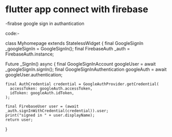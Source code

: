 # flutter app connect with firebase
-firabse google sign in authantication 

code:-

class Myhomepage extends StatelessWidget {
  final GoogleSignIn _googleSignIn = GoogleSignIn();
  final FirebaseAuth _auth = FirebaseAuth.instance;

  Future<FirebaseUser> _SignIn() async {
    final GoogleSignInAccount googleUser = await _googleSignIn.signIn();
    final GoogleSignInAuthentication googleAuth = await googleUser.authentication;

    final AuthCredential credential = GoogleAuthProvider.getCredential(
      accessToken: googleAuth.accessToken,
      idToken: googleAuth.idToken,
    );

    final FirebaseUser user = (await _auth.signInWithCredential(credential)).user;
    print("signed in " + user.displayName);
    return user;
  }
